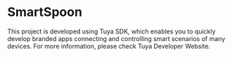 # SmartSpoon
This project is developed using Tuya SDK, which enables you to quickly develop branded apps connecting and controlling smart scenarios of many devices. 
For more information, please check Tuya Developer Website. 
